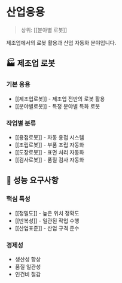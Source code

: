 # 산업응용

> 상위: [[분야별 로봇]]

제조업에서의 로봇 활용과 산업 자동화 분야입니다.

## 🏭 제조업 로봇

### 기본 응용
- [[제조업로봇]] - 제조업 전반의 로봇 활용
- [[분야별로봇]] - 특정 분야별 특화 로봇

### 작업별 분류
- [[용접로봇]] - 자동 용접 시스템
- [[조립로봇]] - 부품 조립 자동화
- [[도장로봇]] - 표면 처리 자동화
- [[검사로봇]] - 품질 검사 자동화

## 🎯 성능 요구사항

### 핵심 특성
- [[정밀도]] - 높은 위치 정확도
- [[반복성]] - 일관된 작업 수행
- [[산업표준]] - 산업 규격 준수

### 경제성
- 생산성 향상
- 품질 일관성
- 인건비 절감
